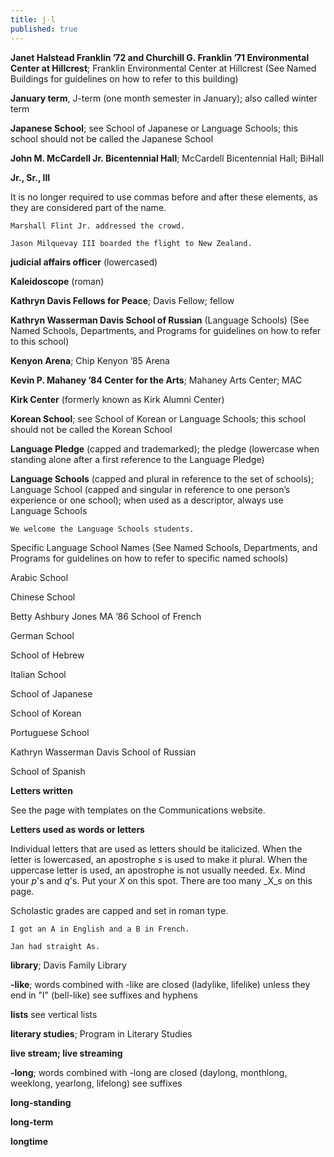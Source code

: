 ```yaml
---
title: j-l
published: true
---
```


**Janet Halstead Franklin ’72 and Churchill G. Franklin ’71 Environmental Center at Hillcrest**; Franklin Environmental Center at Hillcrest (See Named Buildings for guidelines on how to refer to this building)

**January term**, J-term (one month semester in January); also called winter term

**Japanese School**; see School of Japanese or Language Schools; this school should not be called the Japanese School

**John M. McCardell Jr. Bicentennial Hall**; McCardell Bicentennial Hall; BiHall

**Jr., Sr., III**

It is no longer required to use commas before and after these elements, as they are considered part of the name.

`Marshall Flint Jr. addressed the crowd.`

`Jason Milquevay III boarded the flight to New Zealand.`

**judicial affairs officer** (lowercased)

**Kaleidoscope** (roman)

**Kathryn Davis Fellows for Peace**; Davis Fellow; fellow

**Kathryn Wasserman Davis School of Russian** (Language Schools) (See Named Schools, Departments, and Programs for guidelines on how to refer to this school)

**Kenyon Arena**; Chip Kenyon ’85 Arena

**Kevin P. Mahaney ’84 Center for the Arts**; Mahaney Arts Center; MAC 

**Kirk Center** (formerly known as Kirk Alumni Center)

**Korean School**; see School of Korean or Language Schools; this school should not be called the Korean School

**Language Pledge** (capped and trademarked); the pledge (lowercase when standing alone after a first reference to the Language Pledge)

**Language Schools** (capped and plural in reference to the set of schools); Language School (capped and singular in reference to one person’s experience or one school); when used as a descriptor, always use Language Schools

`We welcome the Language Schools students.`

Specific Language School Names (See Named Schools, Departments, and Programs for guidelines on how to refer to specific named schools)

Arabic School

Chinese School

Betty Ashbury Jones MA ’86 School of French

German School

School of Hebrew

Italian School

School of Japanese

School of Korean

Portuguese School

Kathryn Wasserman Davis School of Russian

School of Spanish

**Letters written**

See the page with templates on the Communications website.

**Letters used as words or letters**

Individual letters that are used as letters should be italicized. When the letter is lowercased, an apostrophe _s_ is used to make it plural. When the uppercase letter is used, an apostrophe is not usually needed. Ex. Mind your _p_'s and _q_'s. Put your _X_ on this spot. There are too many _X_s on this page.

Scholastic grades are capped and set in roman type.

`I got an A in English and a B in French.`

`Jan had straight As.`

**library**; Davis Family Library

**-like**; words combined with -like are closed (ladylike, lifelike) unless they end in "l" (bell-like) see suffixes and hyphens

**lists** see vertical lists

**literary studies**; Program in Literary Studies

**live stream; live streaming**

**-long**; words combined with -long are closed (daylong, monthlong, weeklong, yearlong, lifelong) see suffixes

**long-standing**

**long-term**

**longtime**
